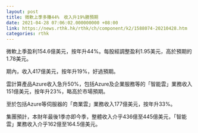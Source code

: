 ```yaml
---
layout: post
title: 微軟上季多賺44%　收入升19%勝預期
date: 2021-04-28 07:06:02.000000000 +08:00
link: https://news.rthk.hk/rthk/ch/component/k2/1588074-20210428.htm
categories: rthk
---
```


微軟上季盈利154.6億美元，按年升44%。每股經調整盈利1.95美元，高於預期的1.78美元。

期內，收入417億美元，按年升19%，好過預期。

雲計算產品Azure收入急升50%，包括Azure及企業服務等的「智能雲」業務收入151億美元，按年升23%，略高於市場預期。

至於包括Azure等伺服器的「商業雲」業務收入177億美元，按年升33%。

集團預計，本財年最後1季亦即今季，整體收入介乎436億至445億美元，「智能雲」業務收入介乎162億至164.5億美元。
